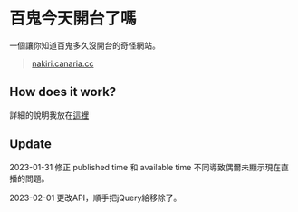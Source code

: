 # 百鬼今天開台了嗎

一個讓你知道百鬼多久沒開台的奇怪網站。

> [nakiri.canaria.cc](https://nakiri.canaria.cc/ "百鬼今天開台了嗎")

## How does it work?

詳細的說明我放在[這裡](https://blog.canaria.cc/2022-85b456705158/ "blog")

## Update

2023-01-31 修正 published time 和 available time 不同導致偶爾未顯示現在直播的問題。

2023-02-01 更改API，順手把jQuery給移除了。
